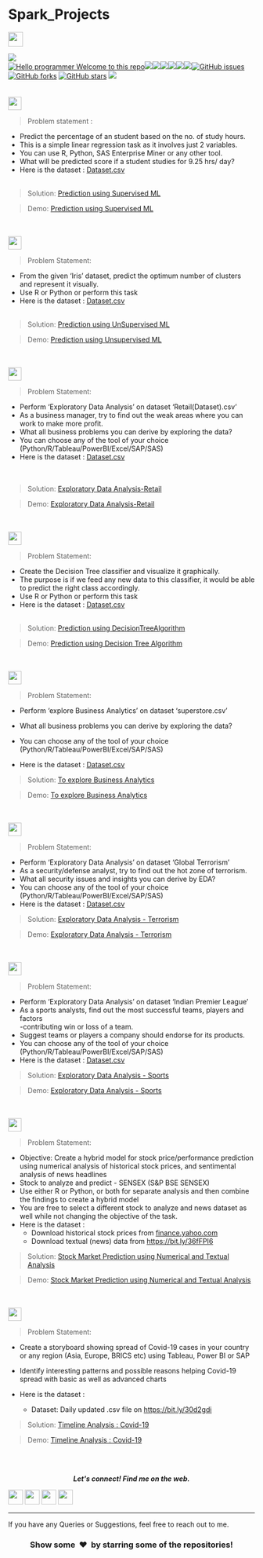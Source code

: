 # Spark_Projects

<img height="30" src="https://img.shields.io/badge/The Sparks Foundation-black.svg?&style=for-the-badge&logo=TheSparksFoundation&logoColor=blue" />

[![](https://img.shields.io/badge/Author-Prajwal-green.svg)](https://github.com/PrajwalGKale)<br>
[![Hello programmer Welcome to this repo](https://img.shields.io/badge/Hello!-Welcom_here-brightgreen.svg?style=flat&logo=github)](https://PrajwalGKale)![](https://img.shields.io/badge/Programming_Language-Python-orange.svg)![](https://img.shields.io/badge/Status-Complete-green.svg)[![](https://img.shields.io/github/License/PrajwalGKale/THE-SPARKS-FOUNDATION.svg?style=plastic)](https://github.com/PrajwalGKale/THE-SPARKS-FOUNDATION)[![](https://img.shields.io/github/languages/code-size/PrajwalGKale/THE-SPARKS-FOUNDATION.svg?style=plastic)](https://github.com/PrajwalGKale/THE-SPARKS-FOUNDATION)[![](https://img.shields.io/github/languages/top/PrajwalGKale/THE-SPARKS-FOUNDATION.svg?style=plastic)](https://github.com/PrajwalGKale/THE-SPARKS-FOUNDATION)[![](https://img.shields.io/github/Follow/PrajwalGKale.svg?style=plastic)](https://github.com/PrajwalGKale)[![GitHub issues](https://img.shields.io/github/issues/PrajwalGKale/THE-SPARKS-FOUNDATION.svg)](https://github.com/PrajwalGKale/THE-SPARKS-FOUNDATION/issues) [![GitHub forks](https://img.shields.io/github/forks/PrajwalGKale/THE-SPARKS-FOUNDATION.svg)](https://github.com/PrajwalGKale/THE-SPARKS-FOUNDATION/network) [![GitHub stars](https://img.shields.io/github/stars/PrajwalGKale/THE-SPARKS-FOUNDATION.svg)](https://github.com/PrajwalGKale/THE-SPARKS-FOUNDATION/stargazers)
[![](https://img.shields.io/badge/Followme-Github-green.svg)](https://github.com/PrajwalGKale)
<br><br><br>
<img height="27" src="https://img.shields.io/badge/Prediction using Supervised ML -Level  Beginner-green.svg?&style=for-the-badge&logo=TheSparksFoundation&logoColor=red" />
<br>
> Problem statement :
- Predict the percentage of an student based on the no. of study hours. <br>
- This is a simple linear regression task as it involves just 2 variables.<br>
- You can use R, Python, SAS Enterprise Miner or any other tool.<br>
- What will be predicted score if a student studies for 9.25 hrs/ day? <br>
- Here is the dataset :
<a href="https://github.com/PrajwalGKale/THE-SPARKS-FOUNDATION/blob/master/Prediction%20using%20Supervised%20ML/student_scores%20-%20student_scores.csv">Dataset.csv</a><br><br>
> Solution:
<a href="https://github.com/PrajwalGKale/THE-SPARKS-FOUNDATION/blob/master/Prediction%20using%20Supervised%20ML/Supervised%20ML%20.ipynb"> Prediction using Supervised ML</a>

>Demo:
<a href="https://youtu.be/yPUkaPVM2EY">Prediction using Supervised ML</a>

<br><br>
<img height="27" src="https://img.shields.io/badge/Prediction using Unsupervised ML -Level  Beginner-green.svg?&style=for-the-badge&logo=TheSparksFoundation&logoColor=blue"/>
<br>

> Problem Statement:
- From the given ‘Iris’ dataset, predict the optimum number of clusters and
represent it visually.<br>
- Use R or Python or perform this task<br>
- Here is the dataset :
<a href="https://github.com/PrajwalGKale/THE-SPARKS-FOUNDATION/blob/master/Prediction%20using%20Unsupervised%20ML/Iris.csv">Dataset.csv</a><br><br>
> Solution:
<a href="https://github.com/PrajwalGKale/THE-SPARKS-FOUNDATION/blob/master/Prediction%20using%20Unsupervised%20ML/Unsupervised%20ML.ipynb"> Prediction using UnSupervised ML</a>

> Demo:
<a href="https://youtu.be/HV0tD0OQF5w">Prediction using Unsupervised ML</a>

<br><br>
<img height="27" src="https://img.shields.io/badge/Exploratory Data Analysis (Retail) -Level  Beginner-green.svg?&style=for-the-badge&logo=TheSparksFoundation&logoColor=blue"/>
<br>

> Problem Statement:
- Perform ‘Exploratory Data Analysis’ on dataset ‘Retail(Dataset).csv’ <br>
- As a business manager, try to find out the weak areas where you can work to
make more profit.<br>
- What all business problems you can derive by exploring the data?<br>
- You can choose any of the tool of your choice<br>
(Python/R/Tableau/PowerBI/Excel/SAP/SAS)<br>
- Here is the dataset :
<a href="https://github.com/PrajwalGKale/THE-SPARKS-FOUNDATION/blob/master/Exploratory%20Data%20Analysis%20-%20Retail/Retail(Dataset).csv">Dataset.csv</a><br><br><br>
> Solution:
<a href="https://github.com/PrajwalGKale/THE-SPARKS-FOUNDATION/blob/master/Exploratory%20Data%20Analysis%20-%20Retail/Exploratory%20Data%20Analysis%20-%20Retail.ipynb"> Exploratory Data Analysis-Retail</a>

> Demo:
<a href="https://youtu.be/tPzOUmbOKnQ">Exploratory Data Analysis-Retail</a>

<br><br>
<img height="27" src="https://img.shields.io/badge/Prediction using Decision Tree Algorithm -Level  Intermediate-orange.svg?&style=for-the-badge&logo=TheSparksFoundation&logoColor=blue"/>
<br>

> Problem Statement:
- Create the Decision Tree classifier and visualize it graphically.<br>
- The purpose is if we feed any new data to this classifier, it would be able to
predict the right class accordingly. <br>
- Use R or Python or perform this task<br>
- Here is the dataset :
<a href="https://github.com/PrajwalGKale/THE-SPARKS-FOUNDATION/blob/master/Prediction%20using%20Decision%20Tree%20Algorithm/Iris27%20.csv">Dataset.csv</a><br><br>
> Solution:
<a href="https://github.com/PrajwalGKale/THE-SPARKS-FOUNDATION/blob/master/Prediction%20using%20Decision%20Tree%20Algorithm/TSF%20task%234.ipynb">Prediction using DecisionTreeAlgorithm </a>

> Demo:
<a href="https://www.youtube.com/watch?v=UFl8yvJF4qk">Prediction using Decision Tree Algorithm</a>

<br><br>
<img height="27" src="https://img.shields.io/badge/To explore Business Analytics -Level  Intermediate-orange.svg?&style=for-the-badge&logo=TheSparksFoundation&logoColor=blue"/>
<br>

> Problem Statement:
- Perform ‘explore Business Analytics’ on dataset ‘superstore.csv’ <br>

- What all business problems you can derive by exploring the data?<br>
- You can choose any of the tool of your choice<br>
(Python/R/Tableau/PowerBI/Excel/SAP/SAS)<br>
- Here is the dataset :
<a href="https://github.com/PrajwalGKale/THE-SPARKS-FOUNDATION/blob/master/To%20explore%20Business%20Analytics/superstore.csv">Dataset.csv</a><br>
> Solution:
<a href="https://github.com/PrajwalGKale/THE-SPARKS-FOUNDATION/blob/master/To%20explore%20Business%20Analytics/Task-5.ipynb">To explore Business Analytics </a>

> Demo:
<a href="https://www.youtube.com/watch?v=n_asl4kNRcg">To explore Business Analytics</a>

<br><br>
<img height="27" src="https://img.shields.io/badge/Exploratory Data Analysis (Terrorism) -Level  Intermediate-orange.svg?&style=for-the-badge&logo=TheSparksFoundation&logoColor=blue"/>
<br>

> Problem Statement:
- Perform ‘Exploratory Data Analysis’ on dataset ‘Global Terrorism’ <br>
- As a security/defense analyst, try to find out the hot zone of terrorism.<br>
- What all security issues and insights you can derive by EDA?<br>
- You can choose any of the tool of your choice
(Python/R/Tableau/PowerBI/Excel/SAP/SAS)<br>
- Here is the dataset :
<a href="https://bit.ly/2TK5Xn5">Dataset.csv</a><br>
> Solution:
<a href="https://github.com/PrajwalGKale/THE-SPARKS-FOUNDATION/blob/master/Exploratory%20Data%20Analysis%20-%20Terrorism/Exploratory%20Data%20Analysis%20-%20Terrorism.ipynb">Exploratory Data Analysis - Terrorism</a>

> Demo:
<a href="https://youtu.be/a67W7Tl_g-8 ">Exploratory Data Analysis - Terrorism</a>

<br><br>
<img height="27" src="https://img.shields.io/badge/Exploratory Data Analysis (Sports) -Level  Advanced-red.svg?&style=for-the-badge&logo=TheSparksFoundation&logoColor=blue"/>
<br>

> Problem Statement:
- Perform ‘Exploratory Data Analysis’ on dataset ‘Indian Premier League’<br>
- As a sports analysts, find out the most successful teams, players and factors<br>
-contributing win or loss of a team.<br>
- Suggest teams or players a company should endorse for its products.<br>
- You can choose any of the tool of your choice
(Python/R/Tableau/PowerBI/Excel/SAP/SAS)<br>
- Here is the dataset :
<a href="https://bit.ly/34SRn3b">Dataset.csv</a><br>
> Solution:
<a href="https://github.com/PrajwalGKale/THE-SPARKS-FOUNDATION/blob/master/Exploratory%20Data%20Analysis%20-%20Sports/Exploratory%20Data%20Analysis%20-%20Sports.ipynb">Exploratory Data Analysis - Sports</a>

> Demo:
<a href="https://youtu.be/aXOHe1lsPBo">Exploratory Data Analysis - Sports</a>

<br><br>
<img height="27" src="https://img.shields.io/badge/Stock Market Prediction using Numerical and Textual Analysis -Level  Advanced-red.svg?&style=for-the-badge&logo=TheSparksFoundation&logoColor=blue"/>
<br>

> Problem Statement:
- Objective: Create a hybrid model for stock price/performance prediction
using numerical analysis of historical stock prices, and sentimental analysis of
news headlines <br>
- Stock to analyze and predict - SENSEX (S&P BSE SENSEX)<br>
- Use either R or Python, or both for separate analysis and then combine the
findings to create a hybrid model<br>
- You are free to select a different stock to analyze and news dataset as well
while not changing the objective of the task.<br>
- Here is the dataset :
  - Download historical stock prices from <a href="https://in.finance.yahoo.com/quote/%5EBSESN/history/">finance.yahoo.com</a><br>
  - Download textual (news) data from https://bit.ly/36fFPI6
</a><br>
> Solution:
<a href="https://github.com/PrajwalGKale/THE-SPARKS-FOUNDATION/blob/master/Stock%20Market%20Prediction%20using%20Numerical%20and%20Textual%20Analysis/Stock%20Market%20Prediction%20.ipynb">Stock Market Prediction using Numerical and Textual Analysis</a>

> Demo:
<a href="https://youtu.be/4aQkjzaDQIg">Stock Market Prediction using Numerical and Textual Analysis</a>

<br><br>
<img height="27" src="https://img.shields.io/badge/Timeline Analysis: COVID 19 -Level  Advanced-red.svg?&style=for-the-badge&logo=TheSparksFoundation&logoColor=blue"/>
<br>

> Problem Statement:
- Create a storyboard showing spread of Covid-19 cases in your country or any
region (Asia, Europe, BRICS etc) using Tableau, Power BI or SAP <br>

- Identify interesting patterns and possible reasons helping Covid-19 spread with
basic as well as advanced charts <br>
- Here is the dataset :

  - Dataset: Daily updated .csv file on https://bit.ly/30d2gdi <br>  
> Solution:
<a href="https://github.com/PrajwalGKale/THE-SPARKS-FOUNDATION/blob/master/Timeline%20Analysis%20%20Covid-19/COVID19.ipynb">Timeline Analysis : Covid-19 </a>

> Demo:
<a href="">Timeline Analysis : Covid-19</a>

<br><br>
<p align="center">
  <b><i>Let's connect! Find me on the web.</i></b>

[<img height="30" src = "https://img.shields.io/badge/Youtube-%23E4405F.svg?&style=for-the-badge&logo=Youtube&logoColor=white">][Youtube] 
[<img height="30" src = "https://img.shields.io/badge/gmail-c14438?&style=for-the-badge&logo=gmail&logoColor=white">][gmail] 
[<img height="30" src="https://img.shields.io/badge/linkedin-blue.svg?&style=for-the-badge&logo=linkedin&logoColor=white" />][LinkedIn]
[<img height="30" src="https://img.shields.io/badge/github-black.svg?&style=for-the-badge&logo=github&logoColor=white" />][Github]
<br />
<hr />

[youtube]: https://www.youtube.com/channel/UCIHj6mNCMnSnmWLHOxzIESw?view_as=subscriber
[gmail]: mailto:devesh6571@gmail.com
[linkedin]: https://www.linkedin.com/in//
[github]: https://github.com/PrajwalGKale/



  
If you have any Queries or Suggestions, feel free to reach out to me.

<h3 align="center">Show some &nbsp;❤️&nbsp; by starring some of the repositories!</h3>




